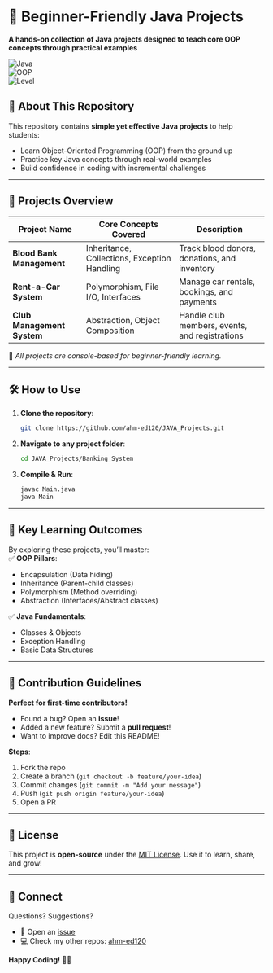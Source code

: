 # 🚀 Beginner-Friendly Java Projects  
**A hands-on collection of Java projects designed to teach core OOP concepts through practical examples**  

![Java](https://img.shields.io/badge/Java-17%2B-007396?logo=java)  
![OOP](https://img.shields.io/badge/Focus-OOP%20Concepts-ff69b4)  
![Level](https://img.shields.io/badge/Level-Beginner-green)  

## 📌 About This Repository  
This repository contains **simple yet effective Java projects** to help students:  
- Learn Object-Oriented Programming (OOP) from the ground up  
- Practice key Java concepts through real-world examples  
- Build confidence in coding with incremental challenges  

---

## 🧩 Projects Overview  

| Project Name                  | Core Concepts Covered                     | Description                                  |
|-------------------------------|-------------------------------------------|----------------------------------------------|
| **Blood Bank Management**     | Inheritance, Collections, Exception Handling | Track blood donors, donations, and inventory |
| **Rent-a-Car System**         | Polymorphism, File I/O, Interfaces        | Manage car rentals, bookings, and payments   |
| **Club Management System**    | Abstraction, Object Composition           | Handle club members, events, and registrations |

🔹 *All projects are console-based for beginner-friendly learning.*  

---

## 🛠️ How to Use  
1. **Clone the repository**:  
   ```bash  
   git clone https://github.com/ahm-ed120/JAVA_Projects.git  
   ```  
2. **Navigate to any project folder**:  
   ```bash  
   cd JAVA_Projects/Banking_System  
   ```  
3. **Compile & Run**:  
   ```bash  
   javac Main.java  
   java Main  
   ```  

---

## 🌟 Key Learning Outcomes  
By exploring these projects, you’ll master:  
✅ **OOP Pillars**:  
   - Encapsulation (Data hiding)  
   - Inheritance (Parent-child classes)  
   - Polymorphism (Method overriding)  
   - Abstraction (Interfaces/Abstract classes)  

✅ **Java Fundamentals**:  
   - Classes & Objects  
   - Exception Handling  
   - Basic Data Structures  

---

## 🤝 Contribution Guidelines  
**Perfect for first-time contributors!**  
- Found a bug? Open an **issue**!  
- Added a new feature? Submit a **pull request**!  
- Want to improve docs? Edit this README!  

**Steps**:  
1. Fork the repo  
2. Create a branch (`git checkout -b feature/your-idea`)  
3. Commit changes (`git commit -m "Add your message"`)  
4. Push (`git push origin feature/your-idea`)  
5. Open a PR  

---

## 📜 License  
This project is **open-source** under the [MIT License](LICENSE). Use it to learn, share, and grow!  

---

## 🔗 Connect  
Questions? Suggestions?  
- 📧 Open an [issue](https://github.com/ahm-ed120/JAVA_Projects/issues)  
- 💻 Check my other repos: [ahm-ed120](https://github.com/ahm-ed120)  

**Happy Coding!** 👨‍💻  
